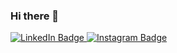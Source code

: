 ### Hi there 👋
<div id="badges">
  <a href="https://www.linkedin.com/in/safwenhafsawy/">
    <img src="https://img.shields.io/badge/LinkedIn-blue?style=for-the-badge&logo=linkedin&logoColor=white" alt="LinkedIn Badge"/>
  </a>
  <a href="https://www.instagram.com/saf.web.genie">
    <img src="https://img.shields.io/badge/YouTube-red?style=for-the-badge&logo=instagram&logoColor=orange" alt="Instagram Badge"/>
  </a>
</div>
<!--
**safwenHafsawy/safwenHafsawy** is a ✨ _special_ ✨ repository because its `README.md` (this file) appears on your GitHub profile.
<a href="URL_REDIRECT" target="blank"><img align="center" src="URL_TO_YOUR_IMAGE" height="100" /></a>
Here are some ideas to get you started:

- 🔭 I’m currently working on ...
- 🌱 I’m currently learning ...
- 👯 I’m looking to collaborate on ...
- 🤔 I’m looking for help with ...
- 💬 Ask me about ...
- 📫 How to reach me: ...
- 😄 Pronouns: ...
- ⚡ Fun fact: ...
-->

